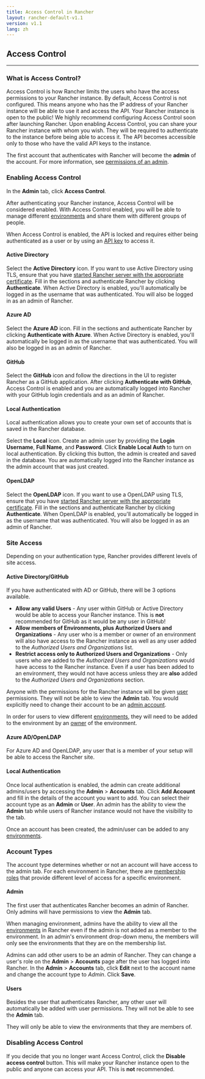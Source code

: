 ```yaml
---
title: Access Control in Rancher
layout: rancher-default-v1.1
version: v1.1
lang: zh
---
```


## Access Control
---

### What is Access Control?

Access Control is how Rancher limits the users who have the access permissions to your Rancher instance. By default, Access Control is not configured. This means anyone who has the IP address of your Rancher instance will be able to use it and access the API. Your Rancher instance is open to the public! We highly recommend configuring Access Control soon after launching Rancher. Upon enabling Access Control, you can share your Rancher instance with whom you wish. They will be required to authenticate to the instance before being able to access it. The API becomes accessible only to those who have the valid API keys to the instance. 

The first account that authenticates with Rancher will become the **admin** of the account. For more information, see [permissions of an admin]({{site.baseurl}}/rancher/{{page.version}}/{{page.lang}}/configuration/access-control/#admin). 

### Enabling Access Control

In the **Admin** tab, click **Access Control**.

After authenticating your Rancher instance, Access Control will be considered enabled. With Access Control enabled, you will be able to manage different [environments]({{site.baseurl}}/rancher/{{page.version}}/{{page.lang}}/environments/) and share them with different groups of people. 

When Access Control is enabled, the API is locked and requires either being authenticated as a user or by using an [API key]({{site.baseurl}}/rancher/{{page.version}}/{{page.lang}}/api/api-keys/) to access it.

#### Active Directory

Select the **Active Directory** icon. If you want to use Active Directory using TLS, ensure that you have [started Rancher server with the appropriate certificate]({{site.baseurl}}/rancher/{{page.version}}/{{page.lang}}/installing-rancher/installing-server/#ldap). Fill in the sections and authenticate Rancher by clicking **Authenticate**. When Active Directory is enabled, you'll automatically be logged in as the username that was authenticated. You will also be logged in as an admin of Rancher.

#### Azure AD

Select the **Azure AD** icon. Fill in the sections and authenticate Rancher by clicking **Authenticate with Azure**. When Active Directory is enabled, you'll automatically be logged in as the username that was authenticated. You will also be logged in as an admin of Rancher.

#### GitHub

Select the **GitHub** icon and follow the directions in the UI to register Rancher as a GitHub application. After clicking **Authenticate with GitHub**, Access Control is enabled and you are automatically logged into Rancher with your GitHub login credentials and as an admin of Rancher. 

#### Local Authentication

Local authentication allows you to create your own set of accounts that is saved in the Rancher database. 

Select the **Local** icon. Create an admin user by providing the **Login Username**, **Full Name**, and **Password**. Click **Enable Local Auth** to turn on local authentication. By clicking this button, the admin is created and saved in the database. You are automatically logged into the Rancher instance as the admin account that was just created.

#### OpenLDAP

Select the **OpenLDAP** icon. If you want to use a OpenLDAP using TLS, ensure that you have [started Rancher server with the appropriate certificate]({{site.baseurl}}/rancher/{{page.version}}/{{page.lang}}/installing-rancher/installing-server/#ldap). Fill in the sections and authenticate Rancher by clicking **Authenticate**. When OpenLDAP is enabled, you'll automatically be logged in as the username that was authenticated. You will also be logged in as an admin of Rancher.

### Site Access

Depending on your authentication type, Rancher provides different levels of site access. 

#### Active Directory/GitHub

If you have authenticated with AD or GitHub, there will be 3 options available. 

* **Allow any valid Users** - Any user within GitHub or Active Directory would be able to access your Rancher instance. This is **not** recommended for GitHub as it would be any user in GitHub!
* **Allow members of Environments, plus Authorized Users and Organizations** - Any user who is a member or owner of an environment will also have access to the Rancher instance as well as any user added to the _Authorized Users and Organizations_ list. 
* **Restrict access only to Authorized Users and Organizations** - Only users who are added to the _Authorized Users and Organizations_ would have access to the Rancher instance. Even if a user has been added to an environment, they would not have access unless they are **also** added to the _Authorized Users and Organizations_ section. 

Anyone with the permissions for the Rancher instance will be given [user]({{site.baseurl}}/rancher/{{page.version}}/{{page.lang}}/configuration/accounts/#users) permissions. They will not be able to view the **Admin** tab. You would explicitly need to change their account to be an [admin account]({{site.baseurl}}/rancher/{{page.version}}/{{page.lang}}/configuration/accounts/#admin).

In order for users to view different [environments]({{site.baseurl}}/rancher/{{page.version}}/{{page.lang}}/environments/), they will need to be added to the environment by an [owner]({{site.baseurl}}/rancher/{{page.version}}/{{page.lang}}/environments/#owners) of the environment.

#### Azure AD/OpenLDAP

For Azure AD and OpenLDAP, any user that is a member of your setup will be able to access the Rancher site. 

#### Local Authentication

Once local authentication is enabled, the admin can create additional admins/users by accessing the **Admin** > **Accounts** tab. Click **Add Account** and fill in the details of the account you want to add. You can select their account type as an **Admin** or **User**. An admin has the ability to view the **Admin** tab while users of Rancher instance would not have the visibility to the tab.  

Once an account has been created, the admin/user can be added to any [environments]({{site.baseurl}}/rancher/{{page.version}}/{{page.lang}}/environments/).

### Account Types

The account type determines whether or not an account will have access to the admin tab. For each environment in Rancher, there are [membership roles]({{site.baseurl}}/rancher/{{page.version}}/{{page.lang}}/environments/#membership-roles) that provide different level of access for a specific environment. 

#### Admin

The first user that authenticates Rancher becomes an admin of Rancher. Only admins will have permissions to view the **Admin** tab. 

When managing environment, admins have the ability to view all the [environments]({{site.baseurl}}/rancher/{{page.version}}/{{page.lang}}/environments/) in Rancher even if the admin is not added as a member to the environment. In an admin's environment drop-down menu, the members will only see the environments that they are on the membership list.

Admins can add other users to be an admin of Rancher. They can change a user's role on the **Admin** > **Accounts** page after the user has logged into Rancher. In the **Admin** > **Accounts** tab, click  **Edit** next to the account name and change the account type to _Admin_. Click **Save**. 

#### Users

Besides the user that authenticates Rancher, any other user will automatically be added with user permissions. They will not be able to see the **Admin** tab. 

They will only be able to view the environments that they are members of. 

### Disabling Access Control

If you decide that you no longer want Access Control, click the **Disable access control** button. This will make your Rancher instance open to the public and anyone can access your API. This is **not** recommended.
